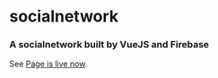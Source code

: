 # socialnetwork

### A socialnetwork built by VueJS and Firebase

See [Page is live now](https://keen-torrone-765162.netlify.app).
